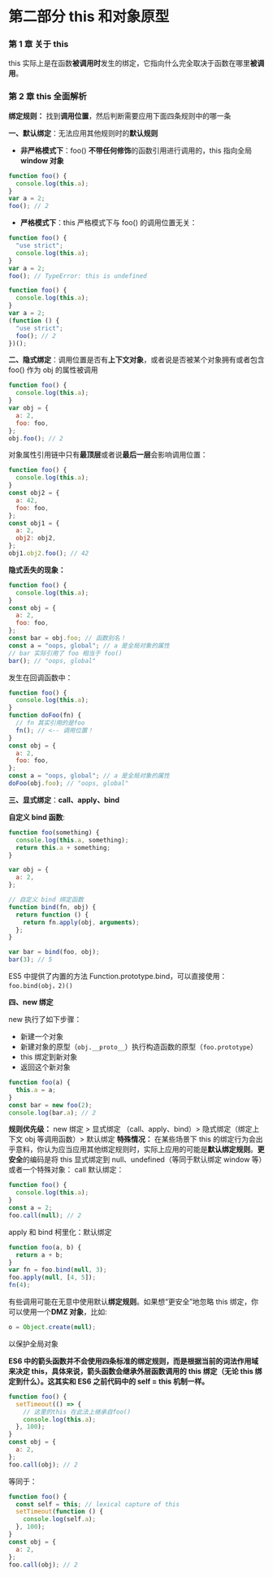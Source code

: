 # 第二部分 this 和对象原型

### 第 1 章 关于 this

this 实际上是在函数**被调用时**发生的绑定，它指向什么完全取决于函数在哪里**被调用**。

### 第 2 章 this 全面解析

**绑定规则：** 找到**调用位置**，然后判断需要应用下面四条规则中的哪一条

**一、默认绑定**：无法应用其他规则时的**默认规则**

- **非严格模式下**：foo() **不带任何修饰**的函数引用进行调用的，this 指向全局 **window 对象**

```js
function foo() {
  console.log(this.a);
}
var a = 2;
foo(); // 2
```

- **严格模式下**：this 严格模式下与 foo() 的调用位置无关：

```js
function foo() {
  "use strict";
  console.log(this.a);
}
var a = 2;
foo(); // TypeError: this is undefined
```

```js
function foo() {
  console.log(this.a);
}
var a = 2;
(function () {
  "use strict";
  foo(); // 2
})();
```

**二、隐式绑定**：调用位置是否有**上下文对象**，或者说是否被某个对象拥有或者包含 foo() 作为 obj 的属性被调用

```js
function foo() {
  console.log(this.a);
}
var obj = {
  a: 2,
  foo: foo,
};
obj.foo(); // 2
```

对象属性引用链中只有**最顶层**或者说**最后一层**会影响调用位置：

```js
function foo() {
  console.log(this.a);
}
const obj2 = {
  a: 42,
  foo: foo,
};
const obj1 = {
  a: 2,
  obj2: obj2,
};
obj1.obj2.foo(); // 42
```

**隐式丢失的现象：**

```js
function foo() {
  console.log(this.a);
}
const obj = {
  a: 2,
  foo: foo,
};
const bar = obj.foo; // 函数别名！
const a = "oops, global"; // a 是全局对象的属性
// bar 实际引用了 foo 相当于 foo()
bar(); // "oops, global"
```

发生在回调函数中：

```js
function foo() {
  console.log(this.a);
}
function doFoo(fn) {
  // fn 其实引用的是foo
  fn(); // <-- 调用位置！
}
const obj = {
  a: 2,
  foo: foo,
};
const a = "oops, global"; // a 是全局对象的属性
doFoo(obj.foo); // "oops, global"
```

**三、显式绑定**：**call、apply、bind**

**自定义 bind 函数**:

```js
function foo(something) {
  console.log(this.a, something);
  return this.a + something;
}

var obj = {
  a: 2,
};

// 自定义 bind 绑定函数
function bind(fn, obj) {
  return function () {
    return fn.apply(obj, arguments);
  };
}

var bar = bind(foo, obj);
bar(3); // 5
```

ES5 中提供了内置的方法 Function.prototype.bind，可以直接使用：`foo.bind(obj，2)()`

**四、new 绑定**

new 执行了如下步骤：

- 新建一个对象
- 新建对象的原型（`obj.__proto__`）执行构造函数的原型（`foo.prototype`）
- this 绑定到新对象
- 返回这个新对象

```js
function foo(a) {
  this.a = a;
}
const bar = new foo(2);
console.log(bar.a); // 2
```

**规则优先级：** new 绑定 > 显式绑定 （call、apply、bind）> 隐式绑定（绑定上下文 obj 等调用函数）> 默认绑定
**特殊情况：** 在某些场景下 this 的绑定行为会出乎意料，你认为应当应用其他绑定规则时，实际上应用的可能是**默认绑定规则**。**更安全**的编码是将 this 显式绑定到 null、undefined（等同于默认绑定 window 等）或者一个特殊对象：
call 默认绑定：

```js
function foo() {
  console.log(this.a);
}
const a = 2;
foo.call(null); // 2
```

apply 和 bind 柯里化：默认绑定

```js
function foo(a, b) {
  return a + b;
}
var fn = foo.bind(null, 3);
foo.apply(null, [4, 5]);
fn(4);
```

有些调用可能在无意中使用默认**绑定规则**。如果想“更安全”地忽略 this 绑定，你可以使用一个**DMZ 对象**，比如:

```js
o = Object.create(null);
```

以保护全局对象

**ES6 中的箭头函数并不会使用四条标准的绑定规则，而是根据当前的词法作用域来决定 this，具体来说，箭头函数会继承外层函数调用的 this 绑定（无论 this 绑定到什么）。这其实和 ES6 之前代码中的 self = this 机制一样。**

```js
function foo() {
  setTimeout(() => {
    // 这里的this 在此法上继承自foo()
    console.log(this.a);
  }, 100);
}
const obj = {
  a: 2,
};
foo.call(obj); // 2
```

等同于：

```js
function foo() {
  const self = this; // lexical capture of this
  setTimeout(function () {
    console.log(self.a);
  }, 100);
}
const obj = {
  a: 2,
};
foo.call(obj); // 2
```
